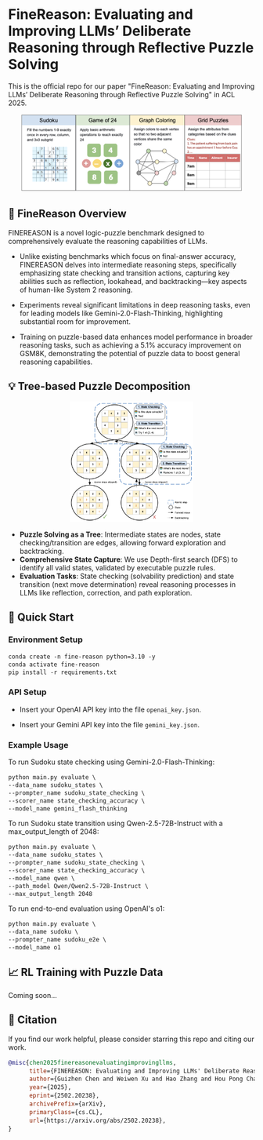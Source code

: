 # FineReason: Evaluating and Improving LLMs’ Deliberate Reasoning through Reflective Puzzle Solving

This is the official repo for our paper "FineReason: Evaluating and Improving LLMs’ Deliberate Reasoning through Reflective Puzzle Solving" in ACL 2025.

<p align="center">
    <img src="assets/puzzle-types.png" width="90%" height="50%">
</p>

## 📌 FineReason Overview

FINEREASON is a novel logic-puzzle benchmark designed to comprehensively evaluate the reasoning capabilities of LLMs. 

- Unlike existing benchmarks which focus on final-answer accuracy, FINEREASON delves into intermediate reasoning steps, specifically emphasizing state checking and transition actions, capturing key abilities such as reflection, lookahead, and backtracking—key aspects of human-like System 2 reasoning.

- Experiments reveal significant limitations in deep reasoning tasks, even for leading models like Gemini-2.0-Flash-Thinking, highlighting substantial room for improvement.

- Training on puzzle-based data enhances model performance in broader reasoning tasks, such as achieving a 5.1% accuracy improvement on GSM8K, demonstrating the potential of puzzle data to boost general reasoning capabilities.

## 💡 Tree-based Puzzle Decomposition
<p align="center">
    <img src="assets/sudoku-tree.png" width="50%" height="50%">
</p>

- **Puzzle Solving as a Tree**: Intermediate states are nodes, state checking/transition are edges, allowing forward exploration and backtracking.
- **Comprehensive State Capture**: We use Depth-first search (DFS) to identify all valid states, validated by executable puzzle rules.
- **Evaluation Tasks**: State checking (solvability prediction) and state transition (next move determination) reveal reasoning processes in LLMs like reflection, correction, and path exploration.

## 🚀 Quick Start

### Environment Setup
```
conda create -n fine-reason python=3.10 -y
conda activate fine-reason
pip install -r requirements.txt
```

### API Setup
- Insert your OpenAI API key into the file `openai_key.json`.

- Insert your Gemini API key into the file `gemini_key.json`.

### Example Usage
To run Sudoku state checking using Gemini-2.0-Flash-Thinking:
```
python main.py evaluate \
--data_name sudoku_states \
--prompter_name sudoku_state_checking \
--scorer_name state_checking_accuracy \
--model_name gemini_flash_thinking
```
To run Sudoku state transition using Qwen-2.5-72B-Instruct with a max_output_length of 2048:
```
python main.py evaluate \
--data_name sudoku_states \
--prompter_name sudoku_state_checking \
--scorer_name state_checking_accuracy \
--model_name qwen \
--path_model Qwen/Qwen2.5-72B-Instruct \
--max_output_length 2048
```
To run end-to-end evaluation using OpenAI's  o1:
```
python main.py evaluate \
--data_name sudoku \
--prompter_name sudoku_e2e \
--model_name o1
```

## 📈 RL Training with Puzzle Data
Coming soon...

## 🔗 Citation

If you find our work helpful, please consider starring this repo and citing our work.

```bibtex
@misc{chen2025finereasonevaluatingimprovingllms,
      title={FINEREASON: Evaluating and Improving LLMs' Deliberate Reasoning through Reflective Puzzle Solving}, 
      author={Guizhen Chen and Weiwen Xu and Hao Zhang and Hou Pong Chan and Chaoqun Liu and Lidong Bing and Deli Zhao and Anh Tuan Luu and Yu Rong},
      year={2025},
      eprint={2502.20238},
      archivePrefix={arXiv},
      primaryClass={cs.CL},
      url={https://arxiv.org/abs/2502.20238}, 
}
```